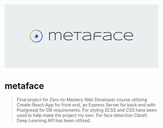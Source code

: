 ![image](https://github.com/gsbakshi/metaface/blob/master/logos/cover.png)

# metaface

> Final project for Zero-to-Mastery Web Developer course utilizing Create-React-App for front end, an Express Server for back end with Postgresql for DB requirements. 
> For styling SCSS and CSS have been used to help make the project my own. 
> For face detection Clarafi Deep Learning API has been utilized.
